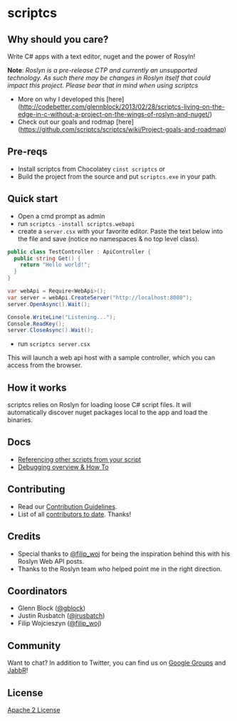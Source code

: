 # scriptcs

## Why should you care?
Write C# apps with a text editor, nuget and the power of Rosyln!

**Note**: *Roslyn is a pre-release CTP and currently an unsupported technology. As such there may be changes in Roslyn itself that could impact this project. Please bear that in mind when using scriptcs*

* More on why I developed this [here] (http://codebetter.com/glennblock/2013/02/28/scriptcs-living-on-the-edge-in-c-without-a-project-on-the-wings-of-roslyn-and-nuget/)
* Check out our goals and rodmap [here] (https://github.com/scriptcs/scriptcs/wiki/Project-goals-and-roadmap)

## Pre-reqs
* Install scriptcs from Chocolatey `cinst scriptcs` or
* Build the project from the source and put `scriptcs.exe` in your path.

## Quick start
* Open a cmd prompt as admin
* run `scriptcs -install scriptcs.webapi`
* create a `server.csx` with your favorite editor. Paste the text below into the file and save (notice no namespaces & no top level class).

```csharp
public class TestController : ApiController {
  public string Get() {
    return "Hello world!";
  }
}

var webApi = Require<WebApi>();
var server = webApi.CreateServer("http://localhost:8080");
server.OpenAsync().Wait();

Console.WriteLine("Listening...");
Console.ReadKey();
server.CloseAsync().Wait();
```
* run `scriptcs server.csx`

This will launch a web api host with a sample controller, which you can access from the browser.

## How it works
scriptcs relies on Roslyn for loading loose C# script files. It will automatically discover nuget packages local to the app and load the binaries.

## Docs
* [Referencing other scripts from your script](https://github.com/scriptcs/scriptcs/wiki/Referencing-scripts)
* [Debugging overview & How To](https://github.com/scriptcs/scriptcs/blob/dev/docs/DEBUGGING.md)

## Contributing
* Read our [Contribution Guidelines](https://github.com/scriptcs/scriptcs/blob/master/CONTRIBUTING.md). 
* List of all [contributors to date](https://github.com/scriptcs/scriptcs/wiki/Contributors). Thanks!

## Credits
* Special thanks to [@filip_woj](http://twitter.com/filip_woj) for being the inspiration behind this with his Roslyn Web API posts.
* Thanks to the Roslyn team who helped point me in the right direction.

## Coordinators
* Glenn Block ([@gblock](https://twitter.com/gblock))
* Justin Rusbatch ([@jrusbatch](https://twitter.com/jrusbatch))
* Filip Wojcieszyn ([@filip_woj](https://twitter.com/filip_woj))

## Community
Want to chat? In addition to Twitter, you can find us on [Google Groups](https://groups.google.com/forum/?fromgroups#!forum/scriptcs) and [JabbR](https://jabbr.net/#/rooms/scriptcs)!

## License 
[Apache 2 License](https://github.com/scriptcs/scriptcs/blob/master/LICENSE.md)

